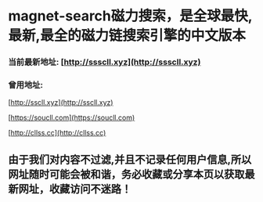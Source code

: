 # magnet-search磁力搜索，是全球最快,最新,最全的磁力链搜索引擎的中文版本

### 当前最新地址: [http://ssscll.xyz](http://ssscll.xyz)


### 曾用地址: 

[http://sscll.xyz](http://sscll.xyz)

[https://soucll.com](https://soucll.com)

[http://cllss.cc](http://cllss.cc)

## 由于我们对内容不过滤,并且不记录任何用户信息,所以网址随时可能会被和谐，务必收藏或分享本页以获取最新网址，收藏访问不迷路！